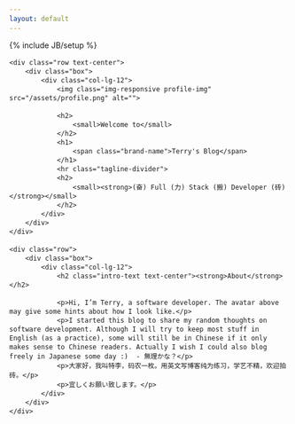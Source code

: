 ```yaml
---
layout: default
---
```

{% include JB/setup %}

<div class="container">

    <div class="row text-center">
        <div class="box">
            <div class="col-lg-12">
                <img class="img-responsive profile-img" src="/assets/profile.png" alt="">

                <h2>
                    <small>Welcome to</small>
                </h2>
                <h1>
                    <span class="brand-name">Terry's Blog</span>
                </h1>
                <hr class="tagline-divider">
                <h2>
                    <small><strong>(奋) Full (力) Stack (搬) Developer (砖)</strong></small>
                </h2>
            </div>
        </div>
    </div>

    <div class="row">
        <div class="box">
            <div class="col-lg-12">
                <h2 class="intro-text text-center"><strong>About</strong></h2>

                <p>Hi, I’m Terry, a software developer. The avatar above may give some hints about how I look like.</p>
                <p>I started this blog to share my random thoughts on software development. Although I will try to keep most stuff in English (as a practice), some will still be in Chinese if it only makes sense to Chinese readers. Actually I wish I could also blog freely in Japanese some day :)  - 無理かな？</p>
                <p>大家好，我叫特李，码农一枚。用英文写博客纯为练习，学艺不精，欢迎拍砖。</p>
                <p>宜しくお願い致します。</p>
            </div>
        </div>
    </div>

</div>
